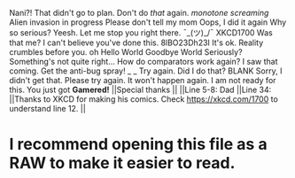 Nani?!
That didn't go to plan.
Don't do _that_ again.
_monotone screaming_
Alien invasion in progress
Please don't tell my mom
Oops, I did it again
Why so serious?
Yeesh.
Let me stop you right there.
¯\_(ツ)_/¯
XKCD1700
Was that me?
I can't believe you've done this.
8lBO23Dh23I
It's ok.
Reality crumbles before you.
oh
Hello World
Goodbye World
Seriously?
Something's not quite right...
<INSERT FAILSAFE MSG HERE>
How do comparators work again?
I saw that coming.
Get the anti-bug spray!
_ _
Try again.
Did I do that?
BLANK
Sorry, I didn't get that. Please try again.
It won't happen again.
I am not ready for this.
You just got **Gamered!**
||Special thanks
||
||Line 5-8: Dad
||Line 34: <Clex>
||Thanks to XKCD for making his comics. Check https://xkcd.com/1700 to understand line 12.
||
 # I recommend opening this file as a RAW to make it easier to read.
